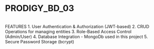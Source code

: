 # PRODIGY_BD_03
<br>
FEATURES
1. User Authentication & Authorization (JWT-based)
2. CRUD Operations for managing entities
3. Role-Based Access Control (Admin/User)
4. Database Integration - MongoDb used in this project
5. Secure Password Storage (bcrypt)
